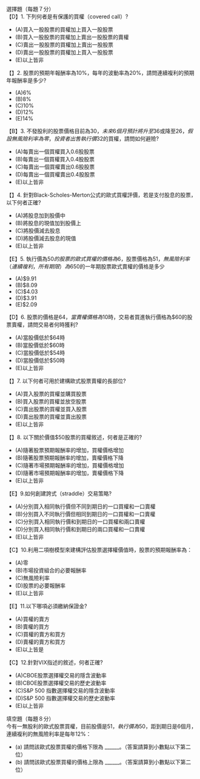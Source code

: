 選擇題（每題７分）  
【D】1. 下列何者是有保護的買權（covered call）?
- (A)買入一股股票的買權加上買入一股股票
- (B)買入一股股票的買權加上賣出一股股票的賣權
- (C)賣出一股股票的買權加上賣出一股股票
- (D)賣出一股股票的買權加上買入一股股票
- (E)以上皆非

【】2. 股票的預期年報酬率為10%，每年的波動率為20%，請問連續複利的預期年報酬率是多少?
- (A)6%
- (B)8%
- (C)10%
- (D)12%
- (E)14%

【B】3. 不發股利的股票價格目前為$30，未來6個月預計將升至$36或降至$26，假設無風險利率為零，投資者出售執行價$32的買權，請問如何避險?
- (A)每賣出一個買權買入0.6股股票
- (B)每賣出一個買權買入0.4股股票
- (C)每賣出一個買權賣出0.6股股票
- (D)每賣出一個買權賣出0.4股股票
- (E)以上皆非

【】4. 針對Black-Scholes-Merton公式的歐式買權評價，若是支付股息的股票，以下何者正確?
- (A)將股息加到股價中
- (B)將股息的現值加到股價上
- (C)將股價減去股息
- (D)將股價減去股息的現值
- (E)以上皆非

【E】5. 執行價為$50的股票的歐式買權的價格為$6，股票價格為$51，無風險利率（連續複利，所有期限）為6%，到期時間為一年，請問執行價為$50的一年期股票歐式賣權的價格是多少
- (A)$9.91
- (B)$8.09
- (C)$4.03
- (D)$3.91
- (E)$2.09

【D】6. 股票的價格是$64，當賣權價格為$10時，交易者買進執行價格為$60的股票賣權，請問交易者何時獲利?
- (A)當股價低於$64時
- (B)當股價低於$60時
- (C)當股價低於$54時
- (D)當股價低於$50時
- (E)以上皆非

【】7. 以下何者可用於建構歐式股票賣權的長部位?
- (A)買入股票的買權並購買股票
- (B)買入股票的買權並放空股票
- (C)賣出股票的買權並買入股票
- (D)賣出股票的買權並賣出股票
- (E)以上皆非

【】8. 以下關於價值$50股票的買權敘述，何者是正確的?
- (A)隨著股票預期報酬率的增加，買權價格增加
- (B)隨著股票預期報酬率的增加，賣權價格下降
- (C)隨著市場預期報酬率的增加，買權價格增加
- (D)隨著市場預期報酬率的增加，賣權價格下降
- (E)以上皆非

【E】9.如何創建誇式（straddle）交易策略?
- (A)分別買入相同執行價但不同到期日的一口買權和一口賣權
- (B)分別買入不同執行價但相同到期日的一口買權和一口賣權
- (C)分別買入相同執行價和到期日的一口買權和兩口賣權
- (D)分別買入相同執行價和到期日的兩口買權和一口賣權
- (E)以上皆非

【C】10.利用二項樹模型來建構評估股票選擇權價值時，股票的預期報酬率為：
- (A)零
- (B)市場投資組合的必要報酬率
- (C)無風險利率
- (D)股票的必要報酬率
- (E)以上皆非

【E】11.以下哪項必須繳納保證金?
- (A)買權的賣方
- (B)賣權的買方
- (C)買權的賣方和買方
- (D)賣權的賣方和買方
- (E)以上皆是

【C】12.針對VIX指述的敘述，何者正確?
- (A)CBOE股票選擇權交易的隱含波動率
- (B)CBOE股票選擇權交易的歷史波動率
- (C)S&P 500 指數選擇權交易的隱含波動率
- (D)S&P 500 指數選擇權交易的歷史波動率
- (E)以上皆非

填空題（每題８分）  
今有一無股利的歐式股票買權，目前股價是$51，執行價為$50，距到期日是6個月，連續複利的無風險利率是每年12%：
- (a) 請問該歐式股票買權的價格下限為 ______。（答案請算到小數點以下第二位）
- (b) 請問該歐式股票買權的價格上限為 ______。（答案請算到小數點以下第二位）










